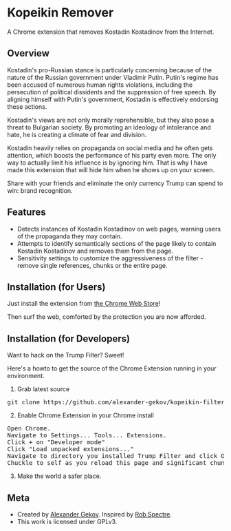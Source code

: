 Kopeikin Remover
================================
A Chrome extension that removes Kostadin Kostadinov from the Internet.


Overview
--------------------------
Kostadin's pro-Russian stance is particularly concerning because of the nature of the Russian government under Vladimir Putin.
Putin's regime has been accused of numerous human rights violations, including the persecution of political dissidents and the suppression of free speech. By aligning himself with Putin's government, Kostadin is effectively endorsing these actions.

Kostadin's views are not only morally reprehensible, but they also pose a threat to Bulgarian society. By promoting an ideology of intolerance and hate, he is creating a climate of fear and division.

Kostadin heavily relies on propaganda on social media and he often gets attention, which boosts the performance of his party even more. The only way to actually limit his influence is by ignoring him. That is why I have made this extension that will hide him when he shows up on your screen.

Share with your friends and eliminate the only currency Trump can spend to win:
brand recognition.


Features
--------------------------

* Detects instances of Kostadin Kostadinov on web pages, warning users of the propaganda they may contain.
* Attempts to identify semantically sections of the page likely to contain Kostadin Kostadinov and removes them from the page.
* Sensitivity settings to customize the aggressiveness of the filter - remove single references, chunks or the entire page.


Installation (for Users)
--------------------------

Just install the extension from [the Chrome Web
Store](https://chrome.google.com/webstore/detail/lhondapiaknegjpellpodegmeonigjic)!

Then surf the web, comforted by the protection you are now afforded.


Installation (for Developers)
-------------------------
Want to hack on the Trump Filter?  Sweet!

Here's a howto to get the source of the Chrome Extension running in your environment.

1) Grab latest source
<pre>
git clone https://github.com/alexander-gekov/kopeikin-filter.git
</pre>

2) Enable Chrome Extension in your Chrome install
<pre>
Open Chrome.
Navigate to Settings... Tools... Extensions.
Click + on "Developer mode"
Click "Load unpacked extensions..."
Navigate to directory you installed Trump Filter and click Open.
Chuckle to self as you reload this page and significant chunks of it suddenly disappear.
</pre>

3) Make the world a safer place.


Meta
-------------------------

* Created by [Alexander Gekov](https://dev.to/alexandergekov). Inspired by [Rob Spectre](http://brooklynhacker.com).
* This work is licensed under GPLv3.
